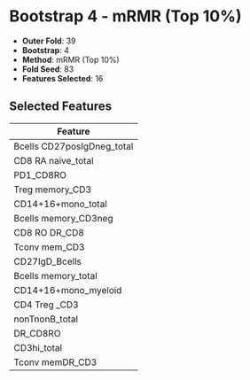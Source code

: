 # Bootstrap 4 - mRMR (Top 10%)

- **Outer Fold**: 39
- **Bootstrap**: 4
- **Method**: mRMR (Top 10%)
- **Fold Seed**: 83
- **Features Selected**: 16

## Selected Features

| Feature |
|---------|
| Bcells CD27posIgDneg_total |
| CD8 RA naive_total |
| PD1_CD8RO |
| Treg memory_CD3 |
| CD14+16+mono_total |
| Bcells memory_CD3neg |
| CD8 RO DR_CD8 |
| Tconv mem_CD3 |
| CD27IgD_Bcells |
| Bcells memory_total |
| CD14+16+mono_myeloid |
| CD4 Treg _CD3 |
| nonTnonB_total |
| DR_CD8RO |
| CD3hi_total |
| Tconv memDR_CD3 |
